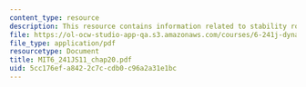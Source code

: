 ```yaml
---
content_type: resource
description: This resource contains information related to stability robustness.
file: https://ol-ocw-studio-app-qa.s3.amazonaws.com/courses/6-241j-dynamic-systems-and-control-spring-2011/5cc176efa8422c7ccdb0c96a2a31e1bc_MIT6_241JS11_chap20.pdf
file_type: application/pdf
resourcetype: Document
title: MIT6_241JS11_chap20.pdf
uid: 5cc176ef-a842-2c7c-cdb0-c96a2a31e1bc
---
```

